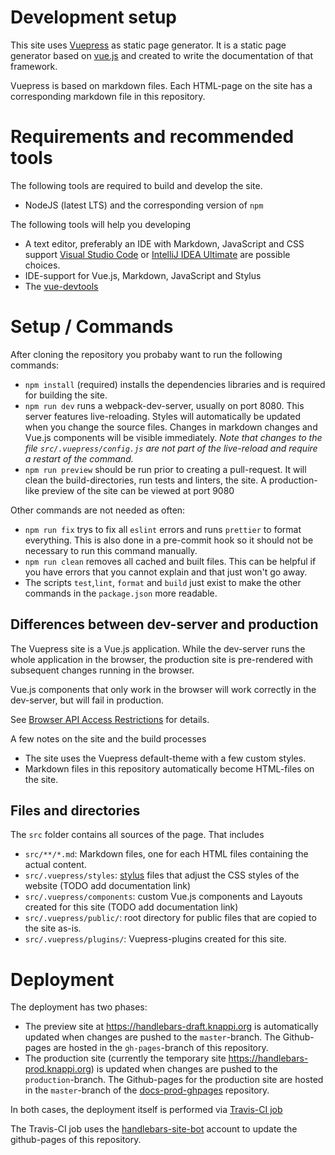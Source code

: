 # Development setup

This site uses [Vuepress](https://v1.vuepress.vuejs.org/) as static page generator. It is a static page generator based
on [vue.js](https://vuejs.org/) and created to write the documentation of that framework.

Vuepress is based on markdown files. Each HTML-page on the site has a corresponding markdown file in this repository.

# Requirements and recommended tools

The following tools are required to build and develop the site.

- NodeJS (latest LTS) and the corresponding version of `npm`

The following tools will help you developing

- A text editor, preferably an IDE with Markdown, JavaScript and CSS support
  [Visual Studio Code](https://code.visualstudio.com/) or
  [IntelliJ IDEA Ultimate](https://www.jetbrains.com/idea/download/) are possible choices.
- IDE-support for Vue.js, Markdown, JavaScript and Stylus
- The [vue-devtools](https://github.com/vuejs/vue-devtools)

# Setup / Commands

After cloning the repository you probaby want to run the following commands:

- `npm install` (required) installs the dependencies libraries and is required for building the site.
- `npm run dev` runs a webpack-dev-server, usually on port 8080. This server features live-reloading. Styles will
  automatically be updated when you change the source files. Changes in markdown changes and Vue.js components will be
  visible immediately. _Note that changes to the file `src/.vuepress/config.js` are not part of the live-reload and
  require a restart of the command._
- `npm run preview` should be run prior to creating a pull-request. It will clean the build-directories, run tests and
  linters, the site. A production-like preview of the site can be viewed at port 9080

Other commands are not needed as often:

- `npm run fix` trys to fix all `eslint` errors and runs `prettier` to format everything. This is also done in a
  pre-commit hook so it should not be necessary to run this command manually.
- `npm run clean` removes all cached and built files. This can be helpful if you have errors that you cannot explain and
  that just won't go away.
- The scripts `test`,`lint`, `format` and `build` just exist to make the other commands in the `package.json` more
  readable.

## Differences between dev-server and production

The Vuepress site is a Vue.js application. While the dev-server runs the whole application in the browser, the
production site is pre-rendered with subsequent changes running in the browser.

Vue.js components that only work in the browser will work correctly in the dev-server, but will fail in production.

See
[Browser API Access Restrictions](https://v1.vuepress.vuejs.org/guide/using-vue.html#browser-api-access-restrictions)
for details.

A few notes on the site and the build processes

- The site uses the Vuepress default-theme with a few custom styles.
- Markdown files in this repository automatically become HTML-files on the site.

## Files and directories

The `src` folder contains all sources of the page. That includes

- `src/**/*.md`: Markdown files, one for each HTML files containing the actual content.
- `src/.vuepress/styles`: [stylus](http://stylus-lang.com/) files that adjust the CSS styles of the website (TODO add
  documentation link)
- `src/.vuepress/components`: custom Vue.js components and Layouts created for this site (TODO add documentation link)
- `src/.vuepress/public/`: root directory for public files that are copied to the site as-is.
- `src/.vuepress/plugins/`: Vuepress-plugins created for this site.

# Deployment

The deployment has two phases:

- The preview site at https://handlebars-draft.knappi.org is automatically updated when changes are pushed to the
  `master`-branch. The Github-pages are hosted in the `gh-pages`-branch of this repository.
- The production site (currently the temporary site https://handlebars-prod.knappi.org) is updated when changes are
  pushed to the `production`-branch. The Github-pages for the production site are hosted in the `master`-branch of the
  [docs-prod-ghpages](https://github.com/handlebars-lang/docs-prod-ghpages) repository.

In both cases, the deployment itself is performed via [Travis-CI job](https://travis-ci.org/handlebars-lang/docs)

The Travis-CI job uses the [handlebars-site-bot](https://github.com/handlebars-site-bot) account to update the
github-pages of this repository.
